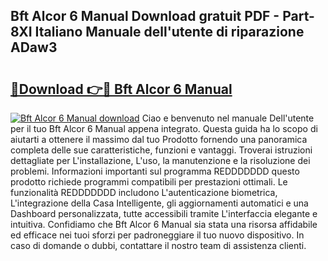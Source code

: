## Bft Alcor 6 Manual Download gratuit PDF - Part-8XI Italiano Manuale dell'utente di riparazione ADaw3

# <h2><a href="http://dfder8.blite.top/?on=Bft+Alcor+6+Manual">🔗Download 👉🔴 Bft Alcor 6 Manual</a></h2>

[![Bft Alcor 6 Manual download](https://i.imgur.com/lujVjoI.png)](http://dfder8.blite.top/?on=Bft+Alcor+6+Manual)
Ciao e benvenuto nel manuale Dell'utente per il tuo Bft Alcor 6 Manual appena integrato. Questa guida ha lo scopo di aiutarti a ottenere il massimo dal tuo Prodotto fornendo una panoramica completa delle sue caratteristiche, funzioni e vantaggi. Troverai istruzioni dettagliate per L'installazione, L'uso, la manutenzione e la risoluzione dei problemi. Informazioni importanti sul programma REDDDDDDD questo prodotto richiede programmi compatibili per prestazioni ottimali. Le funzionalità REDDDDDDD includono L'autenticazione biometrica, L'integrazione della Casa Intelligente, gli aggiornamenti automatici e una Dashboard personalizzata, tutte accessibili tramite L'interfaccia elegante e intuitiva. Confidiamo che Bft Alcor 6 Manual sia stata una risorsa affidabile ed efficace nei tuoi sforzi per padroneggiare il tuo nuovo dispositivo. In caso di domande o dubbi, contattare il nostro team di assistenza clienti.
